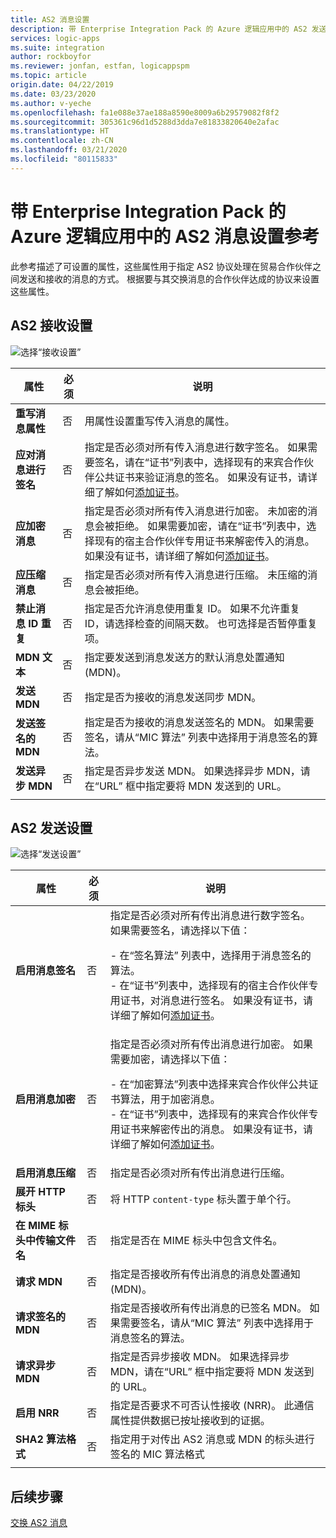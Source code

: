 ```yaml
---
title: AS2 消息设置
description: 带 Enterprise Integration Pack 的 Azure 逻辑应用中的 AS2 发送和接收设置的参考指南
services: logic-apps
ms.suite: integration
author: rockboyfor
ms.reviewer: jonfan, estfan, logicappspm
ms.topic: article
origin.date: 04/22/2019
ms.date: 03/23/2020
ms.author: v-yeche
ms.openlocfilehash: fa1e088e37ae188a8590e8009a6b29579082f8f2
ms.sourcegitcommit: 305361c96d1d5288d3dda7e81833820640e2afac
ms.translationtype: HT
ms.contentlocale: zh-CN
ms.lasthandoff: 03/21/2020
ms.locfileid: "80115833"
---
```

# <a name="reference-for-as2-message-settings-in-azure-logic-apps-with-enterprise-integration-pack"></a>带 Enterprise Integration Pack 的 Azure 逻辑应用中的 AS2 消息设置参考

此参考描述了可设置的属性，这些属性用于指定 AS2 协议处理在贸易合作伙伴之间发送和接收的消息的方式。 根据要与其交换消息的合作伙伴达成的协议来设置这些属性。

<a name="AS2-incoming-messages"></a>

## <a name="as2-receive-settings"></a>AS2 接收设置

![选择“接收设置”](./media/logic-apps-enterprise-integration-as2-message-settings/receive-settings.png)

| 属性 | 必须 | 说明 |
|----------|----------|-------------|
| **重写消息属性** | 否 | 用属性设置重写传入消息的属性。 |
| **应对消息进行签名** | 否 | 指定是否必须对所有传入消息进行数字签名。 如果需要签名，请在“证书”列表中，选择现有的来宾合作伙伴公共证书来验证消息的签名。  如果没有证书，请详细了解如何[添加证书](../logic-apps/logic-apps-enterprise-integration-certificates.md)。 |
| **应加密消息** | 否 | 指定是否必须对所有传入消息进行加密。 未加密的消息会被拒绝。 如果需要加密，请在“证书”列表中，选择现有的宿主合作伙伴专用证书来解密传入的消息。  如果没有证书，请详细了解如何[添加证书](../logic-apps/logic-apps-enterprise-integration-certificates.md)。 |
| **应压缩消息** | 否 | 指定是否必须对所有传入消息进行压缩。 未压缩的消息会被拒绝。 |
| **禁止消息 ID 重复** | 否 | 指定是否允许消息使用重复 ID。 如果不允许重复 ID，请选择检查的间隔天数。 也可选择是否暂停重复项。 |
| **MDN 文本** | 否 | 指定要发送到消息发送方的默认消息处置通知 (MDN)。 |
| **发送 MDN** | 否 | 指定是否为接收的消息发送同步 MDN。  |
| **发送签名的 MDN** | 否 | 指定是否为接收的消息发送签名的 MDN。 如果需要签名，请从“MIC 算法”  列表中选择用于消息签名的算法。 |
| **发送异步 MDN** | 否 | 指定是否异步发送 MDN。 如果选择异步 MDN，请在“URL”  框中指定要将 MDN 发送到的 URL。 |
||||

<a name="AS2-outgoing-messages"></a>

## <a name="as2-send-settings"></a>AS2 发送设置

![选择“发送设置”](./media/logic-apps-enterprise-integration-as2-message-settings/send-settings.png)

| 属性 | 必须 | 说明 |
|----------|----------|-------------|
| **启用消息签名** | 否 | 指定是否必须对所有传出消息进行数字签名。 如果需要签名，请选择以下值： <p>- 在“签名算法”  列表中，选择用于消息签名的算法。 <br />- 在“证书”列表中，选择现有的宿主合作伙伴专用证书，对消息进行签名。  如果没有证书，请详细了解如何[添加证书](../logic-apps/logic-apps-enterprise-integration-certificates.md)。 |
| **启用消息加密** | 否 | 指定是否必须对所有传出消息进行加密。 如果需要加密，请选择以下值： <p>- 在“加密算法”列表中选择来宾合作伙伴公共证书算法，用于加密消息。  <br />- 在“证书”列表中，选择现有的来宾合作伙伴专用证书来解密传出的消息。  如果没有证书，请详细了解如何[添加证书](../logic-apps/logic-apps-enterprise-integration-certificates.md)。 |
| **启用消息压缩** | 否 | 指定是否必须对所有传出消息进行压缩。 |
| **展开 HTTP 标头** | 否 | 将 HTTP `content-type` 标头置于单个行。 |
| **在 MIME 标头中传输文件名** | 否 | 指定是否在 MIME 标头中包含文件名。 |
| **请求 MDN** | 否 | 指定是否接收所有传出消息的消息处置通知 (MDN)。 |
| **请求签名的 MDN** | 否 | 指定是否接收所有传出消息的已签名 MDN。 如果需要签名，请从“MIC 算法”  列表中选择用于消息签名的算法。 |
| **请求异步 MDN** | 否 | 指定是否异步接收 MDN。 如果选择异步 MDN，请在“URL”  框中指定要将 MDN 发送到的 URL。 |
| **启用 NRR** | 否 | 指定是否要求不可否认性接收 (NRR)。 此通信属性提供数据已按址接收到的证据。 |
| **SHA2 算法格式** | 否 | 指定用于对传出 AS2 消息或 MDN 的标头进行签名的 MIC 算法格式 |
||||

## <a name="next-steps"></a>后续步骤

[交换 AS2 消息](../logic-apps/logic-apps-enterprise-integration-as2.md)

<!-- Update_Description: update meta properties, wording update, update link -->